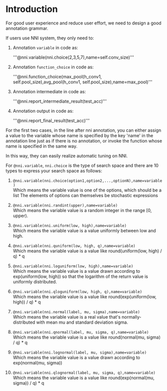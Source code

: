 # Introduction 

For good user experience and reduce user effort, we need to design a good annotation grammar.

If users use NNI system, they only need to:

 1. Annotation `variable` in code as:

    '''@nni.variable(nni.choice(2,3,5,7),name=self.conv_size)'''

 2. Annotation `function_choice` in code as:

    '''@nni.function_choice(max_pool(h_conv1, self.pool_size),avg_pool(h_conv1, self.pool_size),name=max_pool)'''

 3. Annotation intermediate in code as:

    '''@nni.report_intermediate_result(test_acc)'''

 4. Annotation output in code as:

    '''@nni.report_final_result(test_acc)'''



For the first two cases, in the line after nni annotation, you can either assign a value to the variable whose name is specified by the key 'name' in the annotation line just as if there is no annotation, or invoke the function whose name is specified in the same way.

In this way, they can easily realize automatic tuning on NNI. 

For `@nni.variable`, `nni.choice` is the type of search space and there are 10 types to express your search space as follows:

 1. `@nni.variable(nni.choice(option1,option2,...,optionN),name=variable)`  
    Which means the variable value is one of the options, which should be a list The elements of options can themselves be stochastic expressions

 2. `@nni.variable(nni.randint(upper),name=variable)`  
    Which means the variable value is a random integer in the range [0, upper).

 3. `@nni.variable(nni.uniform(low, high),name=variable)`  
    Which means the variable value is a value uniformly between low and high.

 4. `@nni.variable(nni.quniform(low, high, q),name=variable)`  
    Which means the variable value is a value like round(uniform(low, high) / q) * q

 5. `@nni.variable(nni.loguniform(low, high),name=variable)`  
    Which means the variable value is a value drawn according to exp(uniform(low, high)) so that the logarithm of the return value is uniformly distributed.

 6. `@nni.variable(nni.qloguniform(low, high, q),name=variable)`  
    Which means the variable value is a value like round(exp(uniform(low, high)) / q) * q

 7. `@nni.variable(nni.normal(label, mu, sigma),name=variable)`  
    Which means the variable value is a real value that's normally-distributed with mean mu and standard deviation sigma.

 8. `@nni.variable(nni.qnormal(label, mu, sigma, q),name=variable)`  
    Which means the variable value is a value like round(normal(mu, sigma) / q) * q

 9. `@nni.variable(nni.lognormal(label, mu, sigma),name=variable)`  
    Which means the variable value is a value drawn according to exp(normal(mu, sigma))

10. `@nni.variable(nni.qlognormal(label, mu, sigma, q),name=variable)`  
    Which means the variable value is a value like round(exp(normal(mu, sigma)) / q) * q
